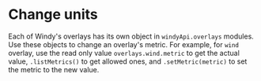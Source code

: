 # Change units
Each of Windy's overlays has its own object in `windyApi.overlays` modules. Use these objects to change an overlay's metric. For example, for `wind` overlay, use the read only value `overlays.wind.metric` to get the actual value, `.listMetrics()` to get allowed ones, and `.setMetric(metric)` to set the metric to the new value.

